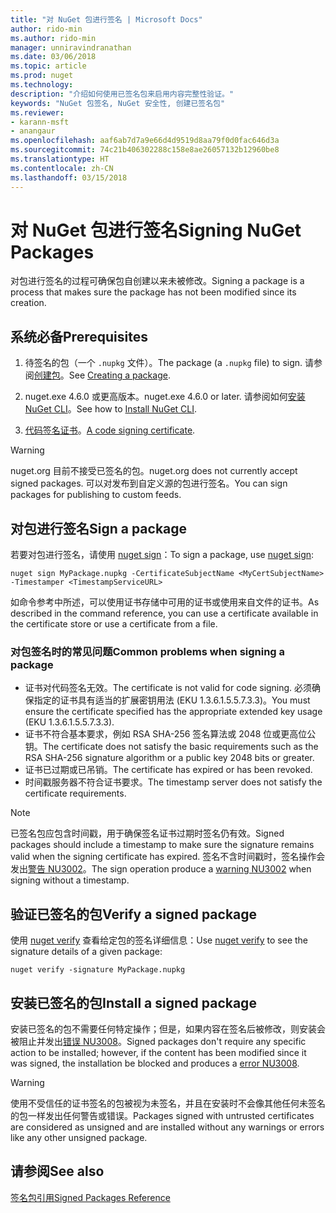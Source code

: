 ```yaml
---
title: "对 NuGet 包进行签名 | Microsoft Docs"
author: rido-min
ms.author: rido-min
manager: unniravindranathan
ms.date: 03/06/2018
ms.topic: article
ms.prod: nuget
ms.technology: 
description: "介绍如何使用已签名包来启用内容完整性验证。"
keywords: "NuGet 包签名, NuGet 安全性, 创建已签名包"
ms.reviewer:
- karann-msft
- anangaur
ms.openlocfilehash: aaf6ab7d7a9e66d4d9519d8aa79f0d0fac646d3a
ms.sourcegitcommit: 74c21b406302288c158e8ae26057132b12960be8
ms.translationtype: HT
ms.contentlocale: zh-CN
ms.lasthandoff: 03/15/2018
---
```

# <a name="signing-nuget-packages"></a><span data-ttu-id="401eb-104">对 NuGet 包进行签名</span><span class="sxs-lookup"><span data-stu-id="401eb-104">Signing NuGet Packages</span></span>

<span data-ttu-id="401eb-105">对包进行签名的过程可确保包自创建以来未被修改。</span><span class="sxs-lookup"><span data-stu-id="401eb-105">Signing a package is a process that makes sure the package has not been modified since its creation.</span></span>

## <a name="prerequisites"></a><span data-ttu-id="401eb-106">系统必备</span><span class="sxs-lookup"><span data-stu-id="401eb-106">Prerequisites</span></span>

1. <span data-ttu-id="401eb-107">待签名的包（一个 `.nupkg` 文件）。</span><span class="sxs-lookup"><span data-stu-id="401eb-107">The package (a `.nupkg` file) to sign.</span></span> <span data-ttu-id="401eb-108">请参阅[创建包](creating-a-package.md)。</span><span class="sxs-lookup"><span data-stu-id="401eb-108">See [Creating a package](creating-a-package.md).</span></span>

1. <span data-ttu-id="401eb-109">nuget.exe 4.6.0 或更高版本。</span><span class="sxs-lookup"><span data-stu-id="401eb-109">nuget.exe 4.6.0 or later.</span></span> <span data-ttu-id="401eb-110">请参阅如何[安装 NuGet CLI](../install-nuget-client-tools.md#nugetexe-cli)。</span><span class="sxs-lookup"><span data-stu-id="401eb-110">See how to [Install NuGet CLI](../install-nuget-client-tools.md#nugetexe-cli).</span></span>

1. <span data-ttu-id="401eb-111">[代码签名证书](../reference/signed-packages-reference.md#get-a-code-signing-certificate)。</span><span class="sxs-lookup"><span data-stu-id="401eb-111">[A code signing certificate](../reference/signed-packages-reference.md#get-a-code-signing-certificate).</span></span>

> [!Warning]
> <span data-ttu-id="401eb-112">nuget.org 目前不接受已签名的包。</span><span class="sxs-lookup"><span data-stu-id="401eb-112">nuget.org does not currently accept signed packages.</span></span> <span data-ttu-id="401eb-113">可以对发布到自定义源的包进行签名。</span><span class="sxs-lookup"><span data-stu-id="401eb-113">You can sign packages for publishing to custom feeds.</span></span>

## <a name="sign-a-package"></a><span data-ttu-id="401eb-114">对包进行签名</span><span class="sxs-lookup"><span data-stu-id="401eb-114">Sign a package</span></span>

<span data-ttu-id="401eb-115">若要对包进行签名，请使用 [nuget sign](../tools/cli-ref-sign.md)：</span><span class="sxs-lookup"><span data-stu-id="401eb-115">To sign a package, use [nuget sign](../tools/cli-ref-sign.md):</span></span>

```cli
nuget sign MyPackage.nupkg -CertificateSubjectName <MyCertSubjectName> -Timestamper <TimestampServiceURL>
```

<span data-ttu-id="401eb-116">如命令参考中所述，可以使用证书存储中可用的证书或使用来自文件的证书。</span><span class="sxs-lookup"><span data-stu-id="401eb-116">As described in the command reference, you can use a certificate available in the certificate store or use a certificate from a file.</span></span>

### <a name="common-problems-when-signing-a-package"></a><span data-ttu-id="401eb-117">对包签名时的常见问题</span><span class="sxs-lookup"><span data-stu-id="401eb-117">Common problems when signing a package</span></span>

- <span data-ttu-id="401eb-118">证书对代码签名无效。</span><span class="sxs-lookup"><span data-stu-id="401eb-118">The certificate is not valid for code signing.</span></span> <span data-ttu-id="401eb-119">必须确保指定的证书具有适当的扩展密钥用法 (EKU 1.3.6.1.5.5.7.3.3)。</span><span class="sxs-lookup"><span data-stu-id="401eb-119">You must ensure the certificate specified has the appropriate extended key usage (EKU 1.3.6.1.5.5.7.3.3).</span></span>
- <span data-ttu-id="401eb-120">证书不符合基本要求，例如 RSA SHA-256 签名算法或 2048 位或更高位公钥。</span><span class="sxs-lookup"><span data-stu-id="401eb-120">The certificate does not satisfy the basic requirements such as the RSA SHA-256 signature algorithm or a public key 2048 bits or greater.</span></span>
- <span data-ttu-id="401eb-121">证书已过期或已吊销。</span><span class="sxs-lookup"><span data-stu-id="401eb-121">The certificate has expired or has been revoked.</span></span>
- <span data-ttu-id="401eb-122">时间戳服务器不符合证书要求。</span><span class="sxs-lookup"><span data-stu-id="401eb-122">The timestamp server does not satisfy the certificate requirements.</span></span>

> [!Note]
> <span data-ttu-id="401eb-123">已签名包应包含时间戳，用于确保签名证书过期时签名仍有效。</span><span class="sxs-lookup"><span data-stu-id="401eb-123">Signed packages should include a timestamp to make sure the signature remains valid when the signing certificate has expired.</span></span> <span data-ttu-id="401eb-124">签名不含时间戳时，签名操作会发出[警告 NU3002](../reference/Errors-and-Warnings.md#nu3002)。</span><span class="sxs-lookup"><span data-stu-id="401eb-124">The sign operation produce a [warning NU3002](../reference/Errors-and-Warnings.md#nu3002) when signing without a timestamp.</span></span>

## <a name="verify-a-signed-package"></a><span data-ttu-id="401eb-125">验证已签名的包</span><span class="sxs-lookup"><span data-stu-id="401eb-125">Verify a signed package</span></span>

<span data-ttu-id="401eb-126">使用 [nuget verify](../tools/cli-ref-verify.md) 查看给定包的签名详细信息：</span><span class="sxs-lookup"><span data-stu-id="401eb-126">Use [nuget verify](../tools/cli-ref-verify.md) to see the signature details of a given package:</span></span>

```cli
nuget verify -signature MyPackage.nupkg
```

## <a name="install-a-signed-package"></a><span data-ttu-id="401eb-127">安装已签名的包</span><span class="sxs-lookup"><span data-stu-id="401eb-127">Install a signed package</span></span>

<span data-ttu-id="401eb-128">安装已签名的包不需要任何特定操作；但是，如果内容在签名后被修改，则安装会被阻止并发出[错误 NU3008](../reference/Errors-and-Warnings.md#nu3008)。</span><span class="sxs-lookup"><span data-stu-id="401eb-128">Signed packages don't require any specific action to be installed; however, if the content has been modified since it was signed, the installation be blocked and produces a [error NU3008](../reference/Errors-and-Warnings.md#nu3008).</span></span>

> [!Warning]
> <span data-ttu-id="401eb-129">使用不受信任的证书签名的包被视为未签名，并且在安装时不会像其他任何未签名的包一样发出任何警告或错误。</span><span class="sxs-lookup"><span data-stu-id="401eb-129">Packages signed with untrusted certificates are considered as unsigned and are installed without any warnings or errors like any other unsigned package.</span></span>

## <a name="see-also"></a><span data-ttu-id="401eb-130">请参阅</span><span class="sxs-lookup"><span data-stu-id="401eb-130">See also</span></span>

[<span data-ttu-id="401eb-131">签名包引用</span><span class="sxs-lookup"><span data-stu-id="401eb-131">Signed Packages Reference</span></span>](../reference/Signed-Packages-Reference.md)
